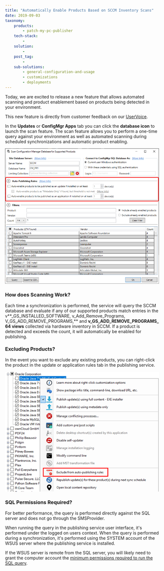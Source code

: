 ```yaml
---
title: "Automatically Enable Products Based on SCCM Inventory Scans"
date: 2019-09-03
taxonomy:
    products:
        - patch-my-pc-publisher
    tech-stack:
        - 
    solution:
        - 
    post_tag:
        - 
    sub-solutions:
        - general-configuration-and-usage
        - customizations
        - deployments
---
```


Today, we are excited to release a new feature that allows automated scanning and product enablement based on products being detected in your environment.

This new feature is directly from customer feedback on our [UserVoice](https://ideas.patchmypc.com/ideas/PATCHMYPC-I-20).

In the **Updates** or **ConfigMgr Apps** tab you can click the **database icon** to launch the scan feature. The scan feature allows you to perform a one-time query against your environment as well as automated scanning during scheduled synchronizations and automatic product enabling.

![](../../_images/ConfigMgrDBScan_AutoPublish.png)

### How does Scanning Work?

Each time a synchronization is performed, the service will query the SCCM database and evaluate if any of our supported products match entries in the v**\_GS\_INSTALLED\_SOFTWARE, v\_Add\_Remove\_Programs, V\_GS\_ADD\_REMOVE\_PROGRAMS,** and **v\_GS\_ADD\_REMOVE\_PROGRAMS\_64 views** collected via hardware inventory in SCCM. If a product is detected and exceeds the count, it will automatically be enabled for publishing.

### Excluding Products?

In the event you want to exclude any existing products, you can right-click the product in the update or application rules tab in the publishing service.

![](../../_images/scanwizrd3.png)

### SQL Permissions Required?

For better performance, the query is performed directly against the SQL server and does not go through the SMSProvider.

When running the query in the publishing service user interface, it's performed under the logged on users context. When the query is performed during a synchronization, it's performed using the SYSTEM account of the WSUS server where the publishing service is installed.

If the WSUS server is remote from the SQL server, you will likely need to grant the computer account the [minimum permissions required to run the SQL query](/minimum-permissions-required-for-patch-my-pc-to-scan-the-sccm-database-for-managed-applications).
